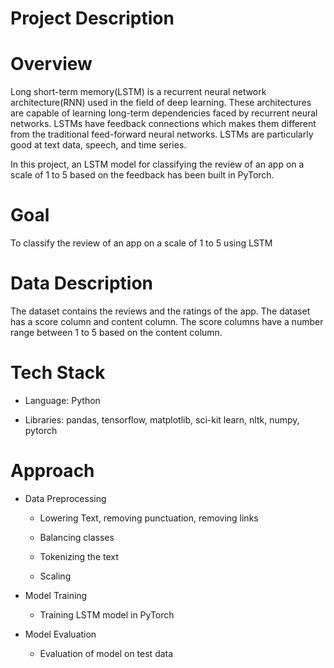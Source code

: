 # Project Description

# Overview

Long short-term memory(LSTM) is a recurrent neural network architecture(RNN) used in the field of deep learning. These architectures are capable of learning long-term dependencies faced by recurrent neural networks. LSTMs have feedback connections which makes them different from the traditional feed-forward neural networks. LSTMs are particularly good at text data, speech, and time series. 

In this project, an LSTM model for classifying the review of an app on a scale of 1 to 5 based on the feedback has been built in PyTorch. 


# Goal

To classify the review of an app on a scale of 1 to 5 using LSTM


# Data Description

The dataset contains the reviews and the ratings of the app. The dataset has a score column and content column. The score columns have a number range between 1 to 5 based on the content column. 


# Tech Stack

- Language: Python

- Libraries: pandas, tensorflow, matplotlib, sci-kit learn, nltk, numpy, pytorch


# Approach

- Data Preprocessing

  - Lowering Text, removing punctuation, removing links 

  - Balancing classes

  - Tokenizing the text

  - Scaling

- Model Training

   - Training LSTM model in PyTorch

- Model Evaluation

  - Evaluation of model on test data


